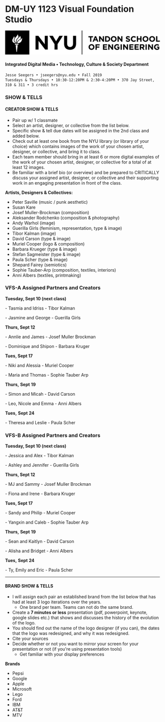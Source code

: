 # DM-UY 1123 Visual Foundation Studio

![NYU](nyu_soe_logo.png)

#### Integrated Digital Media • Technology, Culture & Society Department 

```
Jesse Seegers • jseegers@nyu.edu • Fall 2019 
Tuesdays & Thursdays • 10:30-12:20PM & 2:30-4:20PM • 370 Jay Street, 310 & 311 • 3 credit hrs
```

### SHOW & TELLS


#### CREATOR SHOW & TELLS
* Pair up w/ 1 classmate
* Select an artist, designer, or collective from the list below.
* Specific show & tell due dates will be assigned in the 2nd class and added below.
* Check out at least one book from the NYU library (or library of your choice) which contains images of the work of your chosen artist, designer, or collective, and bring it to class. 
* Each team member should bring in at least 6 or more digital examples of the work of your chosen artist, designer, or collective for a total of at least 12 images.
* Be familiar with a brief bio (or overview) and be prepared to CRITICALLY discuss your assigned artist, designer, or collective and their supporting work in an engaging presentation in front of the class. 

**Artists, Designers & Collectives:**

* Peter Saville (music / punk aesthetic)
* Susan Kare
* Josef Muller-Brockman (composition)
* Aleksander Rodchenko (composition & photography)
* Andy Warhol (image)
* Guerilla Girls (feminism, representation, type & image)
* Tibor Kalman (image)
* David Carson (type & image)
* Muriel Cooper (logo & composition)
* Barbara Krueger (type & image)
* Stefan Sagmeister (type & image)
* Paula Scher (type & image)
* Shepard Fairey (semiotics)
* Sophie Tauber-Arp (composition, textiles, interiors)
* Anni Albers (textiles, printmaking)



### VFS-A Assigned Partners and Creators

**Tuesday, Sept 10 (next class)**

\- Tasmia and Idriss - Tibor Kalman

\- Jasmine and George - Guerilla Girls



**Thurs, Sept 12**

\- Annlie and James - Josef Muller Brockman

\- Dominique and Shipon - Barbara Kruger



**Tues, Sept 17**

\-  Niki and Alessia - Muriel Cooper 

\-  Maria and Thomas - Sophie Tauber Arp



**Thurs,**  **Sept** **19**

\- Simon and Micah - David Carson

\- Leo, Nicole and Emma - Anni Albers



**Tues,** **Sept** **24**

\- Theresa and Leslie - Paula Scher



### VFS-B Assigned Partners and Creators

**Tuesday, Sept 10 (next class)**

\- Jessica and Alex - Tibor Kalman

\- Ashley and Jennifer - Guerilla Girls



**Thurs, Sept 12**

\- MJ and Sammy - Josef Muller Brockman

\- Fiona and Irene - Barbara Kruger



**Tues, Sept 17**

\-  Sandy and Philip - Muriel Cooper 

\- Yangxin and Caleb - Sophie Tauber Arp



**Thurs,** **Sept** **19**

\-  Sean and Kaitlyn - David Carson

\-  Alisha and Bridget - Anni Albers



**Tues,** **Sept** **24**

\-  Ty, Emily and Eric - Paula Scher





---



#### BRAND SHOW & TELLS

- I will assign each pair an established brand from the list below that has had at least 3 logo iterations over the years.
  - One brand per team. Teams can not do the same brand.
- Create a **7 minutes or less** presentation (pdf, powerpoint, keynote, google slides etc.) that shows and discusses the history of the evolution of the logo. 
- You should find out the name of the logo designer (if you can), the dates that the logo was redesigned, and why it was redesigned.
- Cite your sources
- Decide whether or not you want to mirror your screen for your presentation or not (if you're using presentation tools)
  - Get familiar with your display preferences


**Brands**

- Pepsi
- Google
- Apple
- Microsoft
- Lego
- Ford
- IBM
- AT&T
- MTV
